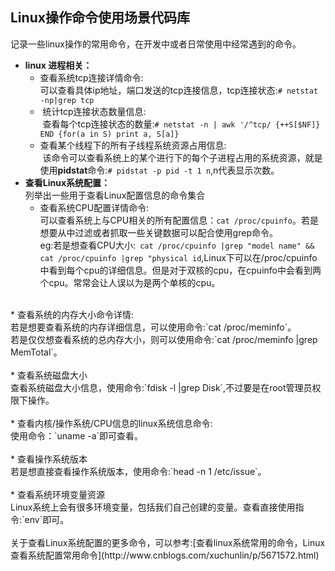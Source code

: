 ## Linux操作命令使用场景代码库<br>
记录一些linux操作的常用命令，在开发中或者日常使用中经常遇到的命令。<br>
* **linux 进程相关：**<br>
  * 查看系统tcp连接详情命令:<br>
  可以查看具体ip地址，端口发送的tcp连接信息，tcp连接状态:`# netstat -np|grep tcp` <br>
  *  统计tcp连接状态数量信息:<br>
  查看每个tcp连接状态的数量:`# netstat -n | awk '/^tcp/ {++S[$NF]} END {for(a in S) print a, S[a]}`<br>
  * 查看某个线程下的所有子线程系统资源占用信息:<br>
  该命令可以查看系统上的某个进行下的每个子进程占用的系统资源，就是使用**pidstat**命令:`# pidstat -p pid -t 1 n`,n代表显示次数。<br>
* **查看Linux系统配置：**<br>
   列举出一些用于查看Linux配置信息的命令集合<br>
  * 查看系统CPU配置详情命令:<br>
  可以查看系统上与CPU相关的所有配置信息：`cat /proc/cpuinfo`。若是想要从中过滤或者抓取一些关键数据可以配合使用grep命令。<br>
  eg:若是想查看CPU大小:` cat /proc/cpuinfo |grep "model name" && cat /proc/cpuinfo |grep "physical id`,Linux下可以在/proc/cpuinfo中看到每个cpu的详细信息。但是对于双核的cpu，在cpuinfo中会看到两个cpu。常常会让人误以为是两个单核的cpu。<br>
<br>
  * 查看系统的内存大小命令详情:<br>
  若是想要查看系统的内存详细信息，可以使用命令:`cat /proc/meminfo`。<br>
  若是仅仅想查看系统的总内存大小，则可以使用命令:`cat /proc/meminfo |grep MemTotal`。<br>
<br>
  * 查看系统磁盘大小<br>
  查看系统磁盘大小信息，使用命令:`fdisk -l |grep Disk`,不过要是在root管理员权限下操作。<br>
<br>
  * 查看内核/操作系统/CPU信息的linux系统信息命令:<br>
  使用命令：`uname -a`即可查看。<br>
<br>
  * 查看操作系统版本<br>
  若是想直接查看操作系统版本，使用命令:`head -n 1 /etc/issue`。<br>
<br>
  * 查看系统环境变量资源<br>
  Linux系统上会有很多环境变量，包括我们自己创建的变量。查看直接使用指令:`env`即可。<br>
<br>
 关于查看Linux系统配置的更多命令，可以参考:[查看linux系统常用的命令，Linux查看系统配置常用命令](http://www.cnblogs.com/xuchunlin/p/5671572.html)<br>